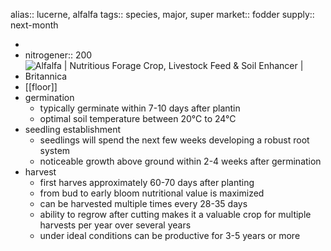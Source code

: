 alias:: lucerne, alfalfa
tags:: species, major, super
market:: fodder
supply:: next-month

-
- nitrogener:: 200
- ![Alfalfa | Nutritious Forage Crop, Livestock Feed & Soil Enhancer |  Britannica](https://peach-geographical-bat-397.mypinata.cloud/ipfs/QmSQyjhWYg3iiPCYQHZ4ZKGEygHFVCgZNrxX1kT4TYKTYr)
- [[floor]]
- germination
	- typically germinate within 7-10 days after plantin
	- optimal soil temperature between 20°C to 24°C
- seedling establishment
	- seedlings will spend the next few weeks developing a robust root system
	- noticeable growth above ground within 2-4 weeks after germination
- harvest
	- first harves approximately 60-70 days after planting
	- from bud to early bloom nutritional value is maximized
	- can be harvested multiple times every 28-35 days
	- ability to regrow after cutting makes it a valuable crop for multiple harvests per year over several years
	- under ideal conditions can be productive for 3-5 years or more